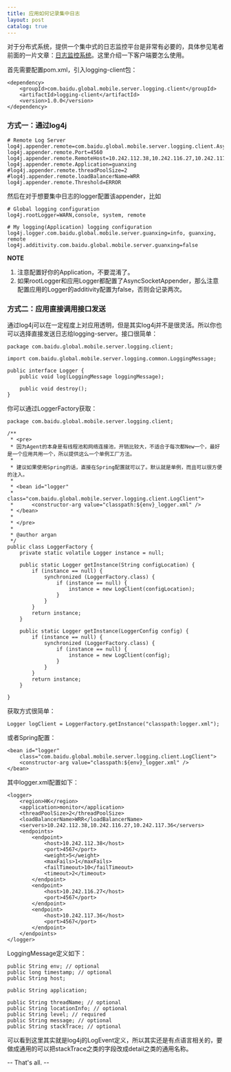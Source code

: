 ```yaml
---
title: 应用如何记录集中日志
layout: post
catalog: true
---
```



对于分布式系统，提供一个集中式的日志监控平台是非常有必要的，具体参见笔者前面的一片文章：[日志监控系统](http://arganzheng.life/log-monitoring.html)。这里介绍一下客户端要怎么使用。

首先需要配置pom.xml，引入logging-client包：

	<dependency>
		<groupId>com.baidu.global.mobile.server.logging.client</groupId>
		<artifactId>logging-client</artifactId>
		<version>1.0.0</version>
	</dependency>


### 方式一：通过log4j

	# Remote Log Server
	log4j.appender.remote=com.baidu.global.mobile.server.logging.client.AsyncSocketAppender
	log4j.appender.remote.Port=4560
	log4j.appender.remote.RemoteHost=10.242.112.38,10.242.116.27,10.242.117.36
	log4j.appender.remote.Application=guanxing
	#log4j.appender.remote.threadPoolSize=2
	#log4j.appender.remote.loadBalancerName=WRR
	log4j.appender.remote.Threshold=ERROR

然后在对于想要集中日志的logger配置该appender，比如

	# Global logging configuration
	log4j.rootLogger=WARN,console, system, remote

	# My logging(Application) logging configuration
	log4j.logger.com.baidu.global.mobile.server.guanxing=info, guanxing, remote
	log4j.additivity.com.baidu.global.mobile.server.guanxing=false


**NOTE**

1. 注意配置好你的Application，不要混淆了。
2. 如果rootLogger和应用Logger都配置了AsyncSocketAppender，那么注意配置应用的Logger的additivity配置为false，否则会记录两次。


### 方式二：应用直接调用接口发送

通过log4j可以在一定程度上对应用透明，但是其实log4j并不是很灵活。所以你也可以选择直接发送日志给logging-server。接口很简单：

	package com.baidu.global.mobile.server.logging.client;
	
	import com.baidu.global.mobile.server.logging.common.LoggingMessage;
	
	public interface Logger {
		public void log(LoggingMessage loggingMessage);
	
		public void destroy();
	}

你可以通过LoggerFactory获取：

	package com.baidu.global.mobile.server.logging.client;
	
	/**
	 * <pre>
	 * 因为Agent的本身是有线程池和网络连接池，开销比较大，不适合于每次都New一个，最好是一个应用共用一个，所以提供这么一个单例工厂方法。
	 * 
	 * 建议如果使用Spring的话，直接在Spring配置就可以了。默认就是单例，而且可以很方便的注入。
	 * 
	 * <bean id="logger"
	 * 		class="com.baidu.global.mobile.server.logging.client.LogClient">
	 * 		<constructor-arg value="classpath:${env}_logger.xml" />
	 * </bean>
	 * 
	 * </pre>
	 * 
	 * @author argan
	 */
	public class LoggerFactory {
		private static volatile Logger instance = null;
	
		public static Logger getInstance(String configLocation) {
			if (instance == null) {
				synchronized (LoggerFactory.class) {
					if (instance == null) {
						instance = new LogClient(configLocation);
					}
				}
			}
			return instance;
		}
	
		public static Logger getInstance(LoggerConfig config) {
			if (instance == null) {
				synchronized (LoggerFactory.class) {
					if (instance == null) {
						instance = new LogClient(config);
					}
				}
			}
			return instance;
		}
	
	}

获取方式很简单：

	Logger logClient = LoggerFactory.getInstance("classpath:logger.xml");

或者Spring配置：

	<bean id="logger"
  		class="com.baidu.global.mobile.server.logging.client.LogClient">
 		<constructor-arg value="classpath:${env}_logger.xml" />
 	</bean>

其中logger.xml配置如下：

	<logger>
		<region>HK</region>
		<application>monitor</application>
		<threadPoolSize>2</threadPoolSize>
		<loadBalancerName>WRR</loadBalancerName>
		<servers>10.242.112.38,10.242.116.27,10.242.117.36</servers>
		<endpoints>
			<endpoint>
				<host>10.242.112.38</host>
				<port>4567</port>
				<weight>5</weight>
				<maxFails>1</maxFails>
				<failTimeout>10</failTimeout>
				<timeout>2</timeout>
			</endpoint>
			<endpoint>
				<host>10.242.116.27</host>
				<port>4567</port>
			</endpoint>
			<endpoint>
				<host>10.242.117.36</host>
				<port>4567</port>
			</endpoint>
		</endpoints>
	</logger>

LoggingMessage定义如下：

	public String env; // optional
	public long timestamp; // optional
	public String host;
	
	public String application; 

	public String threadName; // optional
	public String locationInfo; // optional
	public String level; // required
	public String message; // optional
	public String stackTrace; // optional	

可以看到这里其实就是log4j的LogEvent定义，所以其实还是有点语言相关的，要做成通用的可以把stackTrace之类的字段改成detail之类的通用名称。

-- That's all. --

